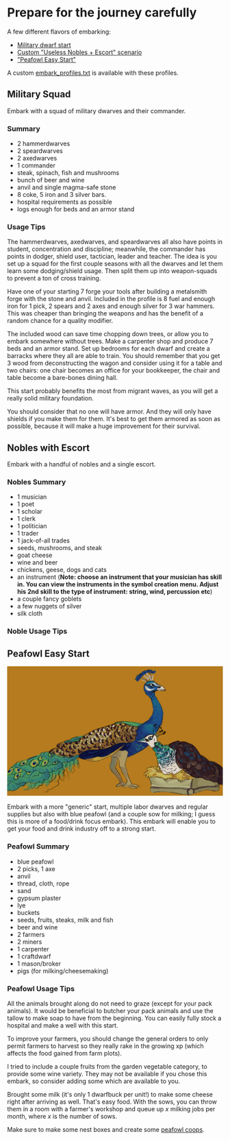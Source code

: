 # Prepare for the journey carefully

A few different flavors of embarking:

- [Military dwarf start](#military-squad)
- [Custom "Useless Nobles + Escort" scenario](#nobles-with-escort)
- ["Peafowl Easy Start"](#peafowl-easy-start)

A custom [embark_profiles.txt](/public/peafowl_profiles.txt) is available with these profiles.

## Military Squad

Embark with a squad of military dwarves and their commander.

### Summary

- 2 hammerdwarves
- 2 speardwarves
- 2 axedwarves
- 1 commander
- steak, spinach, fish and mushrooms
- bunch of beer and wine
- anvil and single magma-safe stone
- 8 coke, 5 iron and 3 silver bars.
- hospital requirements as possible
- logs enough for beds and an armor stand

### Usage Tips

The hammerdwarves, axedwarves, and speardwarves all also have points in student, concentration and discipline; meanwhile, the commander has points in dodger, shield user, tactician, leader and teacher. The idea is you set up a squad for the first couple seasons with all the dwarves and let them learn some dodging/shield usage. Then split them up into weapon-squads to prevent a ton of cross training.

Have one of your starting 7 forge your tools after building a metalsmith forge with the stone and anvil. Included in the profile is 8 fuel and enough iron for 1 pick, 2 spears and 2 axes and enough silver for 3 war hammers. This was cheaper than bringing the weapons and has the benefit of a random chance for a quality modifier.

The included wood can save time chopping down trees, or allow you to embark somewhere without trees. Make a carpenter shop and produce 7 beds and an armor stand. Set up bedrooms for each dwarf and create a barracks where they all are able to train. You should remember that you get 3 wood from deconstructing the wagon and consider using it for a table and two chairs: one chair becomes an office for your bookkeeper, the chair and table become a bare-bones dining hall.

This start probably benefits the most from migrant waves, as you will get a really solid military foundation.

You should consider that no one will have armor. And they will only have shields if you make them for them. It's best to get them armored as soon as possible, because it will make a huge improvement for their survival.

## Nobles with Escort

Embark with a handful of nobles and a single escort.

### Nobles Summary

- 1 musician
- 1 poet
- 1 scholar
- 1 clerk
- 1 politician
- 1 trader
- 1 jack-of-all trades
- seeds, mushrooms, and steak
- goat cheese
- wine and beer
- chickens, geese, dogs and cats
- an instrument (**Note: choose an instrument that your musician has skill in. You can view the instruments in the symbol creation menu. Adjust his 2nd skill to the type of instrument: string, wind, percussion etc**)
- a couple fancy goblets
- a few nuggets of silver
- silk cloth

### Noble Usage Tips

## Peafowl Easy Start

![This is a drawing by Pythania of a blue peacock and blue peahen and a nestbox. The blue peahen is sitting on the nestbox.](/img/peafowl.png)

Embark with a more "generic" start, multiple labor dwarves and regular supplies but also with blue peafowl (and a couple sow for milking; I guess this is more of a food/drink focus embark). This embark will enable you to get your food and drink industry off to a strong start.

### Peafowl Summary

- blue peafowl
- 2 picks, 1 axe
- anvil
- thread, cloth, rope
- sand
- gypsum plaster
- lye
- buckets
- seeds, fruits, steaks, milk and fish
- beer and wine
- 2 farmers
- 2 miners
- 1 carpenter
- 1 craftdwarf
- 1 mason/broker
- pigs (for milking/cheesemaking)

### Peafowl Usage Tips

All the animals brought along do not need to graze (except for your pack animals). It would be beneficial to butcher your pack animals and use the tallow to make soap to have from the beginning. You can easily fully stock a hospital and make a well with this start.

To improve your farmers, you should change the general orders to only permit farmers to harvest so they really rake in the growing xp (which affects the food gained from farm plots).

I tried to include a couple fruits from the garden vegetable category, to provide some wine variety. They may not be available if you chose this embark, so consider adding some which are available to you.

Brought some milk (it's only 1 dwarfbuck per unit!) to make some cheese right after arriving as well. That's easy food. With the sows, you can throw them in a room with a farmer's workshop and queue up _x_ milking jobs per month, where _x_ is the number of sows.

Make sure to make some nest boxes and create some [peafowl coops](./building-designs/poultry-housing).
